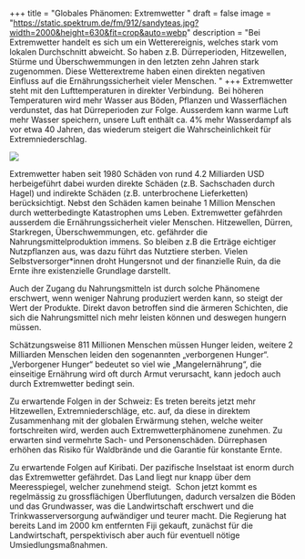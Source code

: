+++
title = "Globales Phänomen: Extremwetter "
draft = false
image = "https://static.spektrum.de/fm/912/sandyteas.jpg?width=2000&height=630&fit=crop&auto=webp"
description = "Bei Extremwetter handelt es sich um ein Wetterereignis, welches stark vom lokalen Durchschnitt abweicht. So haben z.B. Dürreperioden, Hitzewellen, Stürme und Überschwemmungen in den letzten zehn Jahren stark zugenommen. Diese Wetterextreme haben einen direkten negativen Einfluss auf die Ernährungssicherheit vieler Menschen. "
+++
Extremwetter steht mit den Lufttemperaturen in direkter Verbindung.                                                                      Bei höheren Temperaturen wird mehr Wasser aus Böden, Pflanzen und Wasserflächen verdunstet, das hat Dürreperioden zur Folge. Ausserdem kann warme Luft mehr Wasser speichern, unsere Luft enthält ca. 4% mehr Wasserdampf als vor etwa 40 Jahren, das wiederum steigert die Wahrscheinlichkeit für Extremniederschlag.  

![](https://www.welthungerhilfe.de/fileadmin/_processed_/c/0/csm_2019-extremwetter-unwetter-grafik-welthungerhilfe_e5f72971c3.png)

<!--StartFragment-->

Extremwetter haben seit 1980 Schäden von rund 4.2 Milliarden USD herbeigeführt dabei wurden direkte Schäden (z.B. Sachschaden durch Hagel) und indirekte Schäden (z.B. unterbrochene Lieferketten) berücksichtigt. Nebst den Schäden kamen beinahe 1 Million Menschen durch wetterbedingte Katastrophen ums Leben. Extremwetter gefährden ausserdem die Ernährungssicherheit vieler Menschen. Hitzewellen, Dürren, Starkregen, Überschwemmungen, etc. gefährder die Nahrungsmittelproduktion immens. So bleiben z.B die Erträge eichtiger Nutzpflanzen aus, was dazu führt das Nutztiere sterben. Vielen Selbstversorger*innen droht Hungersnot und der finanzielle Ruin, da die Ernte ihre existenzielle Grundlage darstellt. 

Auch der Zugang du Nahrungsmitteln ist durch solche Phänomene erschwert, wenn weniger Nahrung produziert werden kann, so steigt der Wert der Produkte. Direkt davon betroffen sind die ärmeren Schichten, die sich die Nahrungsmittel nich mehr leisten können und deswegen hungern müssen. 

Schätzungsweise 811 Millionen Menschen müssen Hunger leiden, weitere 2 Milliarden Menschen leiden den sogenannten „verborgenen Hunger“. „Verborgener Hunger“ bedeutet so viel wie „Mangelernährung“, die einseitige Ernährung wird oft durch Armut verursacht, kann jedoch auch durch Extremwetter bedingt sein.  

Zu erwartende Folgen in der Schweiz: Es treten bereits jetzt mehr Hitzewellen, Extremniederschläge, etc. auf, da diese in direktem Zusammenhang mit der globalen Erwärmung stehen, welche weiter fortschreiten wird, werden auch Extremwetterphänomene zunehmen. Zu erwarten sind vermehrte Sach- und Personenschäden. Dürrephasen erhöhen das Risiko für Waldbrände und die Garantie für konstante Ernte. 

Zu erwartende Folgen auf Kiribati. Der pazifische Inselstaat ist enorm durch das Extremwetter gefährdet. Das Land liegt nur knapp über dem Meeresspiegel, welcher zunehmend steigt.  Schon jetzt kommt es regelmässig zu grossflächigen Überflutungen, dadurch versalzen die Böden und das Grundwasser, was die Landwirtschaft erschwert und die Trinkwasserversorgung aufwändiger und teurer macht. Die Regierung hat bereits Land im 2000 km entfernten Fiji gekauft, zunächst für die Landwirtschaft, perspektivisch aber auch für eventuell nötige Umsiedlungsmaßnahmen. 

<!--EndFragment-->